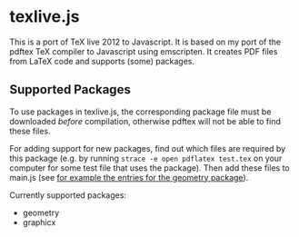 texlive.js
==========

This is a port of TeX live 2012 to Javascript. It is based on my port of the pdftex TeX compiler to Javascript using emscripten.
It creates PDF files from LaTeX code and supports (some) packages.

Supported Packages
------------------

To use packages in texlive.js, the corresponding package file must be downloaded *before* compilation, otherwise pdftex will not be able to find these files.

For adding support for new packages, find out which files are required by this package (e.g. by running `strace -e open pdflatex test.tex` on your computer for some test file that uses the package). Then add these files to main.js (see [for example the entries for the geometry package](https://github.com/manuels/texlive.js/blob/master/website/main.js#L94)).

Currently supported packages:

 * geometry
 * graphicx
